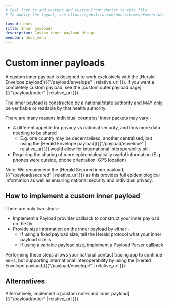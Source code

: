```yaml
---
# Feel free to add content and custom Front Matter to this file.
# To modify the layout, see https://jekyllrb.com/docs/themes/#overriding-theme-defaults

layout: docs
title: Inner payloads
description: Custom inner payload design
menubar: docs_menu
---
```


# Custom inner payloads

A custom inner payload is designed to work exclusively with the
[Herald Envelope payload]({{"/payload/envelope" | relative_url }}). If you want a completely
custom payload, see the [custom outer payload page]({{"/payload/outer" | relative_url }}).

The inner payload is constructed by a national/state authority and MAY only be
verifiable or readable by that health authority.

There are many reasons individual countries' inner packets may vary:-

- A different appetite for privacy vs national security, and thus more data needing to be shared
   - E.g. one country may be decentralised, another centralised, but using the [Herald Envelope payload]({{"/payload/envelope" | relative_url }}) would allow for international interoperability still
- Requiring the sharing of more epidemiologically useful information (E.g. phones were outside, phone orientation, GPS location)

Note: We recommend the [Herald Secured inner payload]({{"/payload/secured" | relative_url }}) as this provides full epidemiological information
as well as ensuring national security and individual privacy.

## How to implement a custom inner payload

There are only two steps:-

- Implement a Payload provider callback to construct your inner payload on the fly
- Provide size information on the inner payload by either:-
  - If using a fixed payload size, tell the Herald protocol what your inner payload size is
  - If using a variable payload size, implement a Payload Parser callback

Performing these steps allows your national contact tracing app to continue as-is, but supporting international interoperability by using
the [Herald Envelope payload]({{"/payload/envelope" | relative_url }}).

## Alternatives

Alternatively, implement a [custom outer and inner payload]({{"/payload/outer" | relative_url }}).
